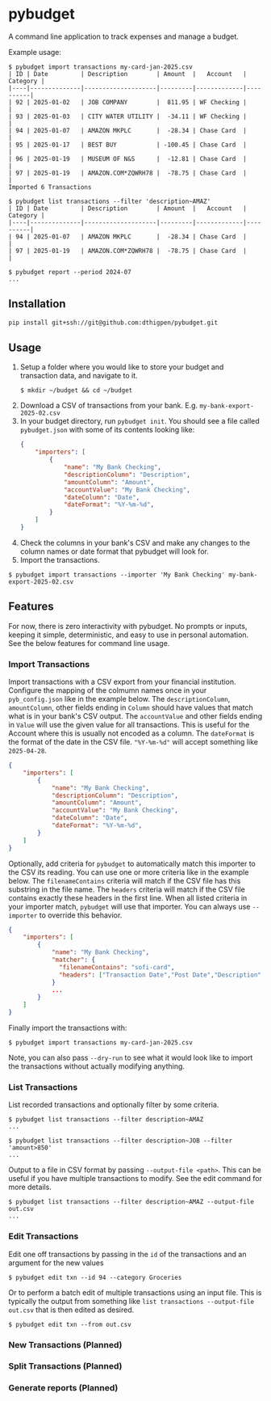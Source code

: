 # pybudget

A command line application to track expenses and manage a budget.

Example usage:
```
$ pybudget import transactions my-card-jan-2025.csv
| ID | Date         | Description        | Amount  |   Account   | Category |
|----|--------------|--------------------|---------|-------------|----------|
| 92 | 2025-01-02   | JOB COMPANY        |  811.95 | WF Checking |          |
| 93 | 2025-01-03   | CITY WATER UTILITY |  -34.11 | WF Checking |          |
| 94 | 2025-01-07   | AMAZON MKPLC       |  -28.34 | Chase Card  |          |
| 95 | 2025-01-17   | BEST BUY           | -100.45 | Chase Card  |          |
| 96 | 2025-01-19   | MUSEUM OF N&S      |  -12.81 | Chase Card  |          |
| 97 | 2025-01-19   | AMAZON.COM*ZQWRH78 |  -78.75 | Chase Card  |          |
Imported 6 Transactions

$ pybudget list transactions --filter 'description~AMAZ'
| ID | Date         | Description        | Amount  |   Account   | Category |
|----|--------------|--------------------|---------|-------------|----------|
| 94 | 2025-01-07   | AMAZON MKPLC       |  -28.34 | Chase Card  |          |
| 97 | 2025-01-19   | AMAZON.COM*ZQWRH78 |  -78.75 | Chase Card  |          |

$ pybudget report --period 2024-07
...
```

## Installation

```bash
pip install git+ssh://git@github.com:dthigpen/pybudget.git
```

## Usage

1. Setup a folder where you would like to store your budget and transaction data, and navigate to it.
   ```
   $ mkdir ~/budget && cd ~/budget
   ```
2. Download a CSV of transactions from your bank. E.g. `my-bank-export-2025-02.csv`
3. In your budget directory, run `pybudget init`. You should see a file called `pybudget.json` with some of its contents looking like:
   ```json
   {
       "importers": [
           {
               "name": "My Bank Checking",
               "descriptionColumn": "Description",
               "amountColumn": "Amount",
               "accountValue": "My Bank Checking",
               "dateColumn": "Date",
               "dateFormat": "%Y-%m-%d",
           }
       ]
   }
   ```
4. Check the columns in your bank's CSV and make any changes to the column names or date format that pybudget will look for.
5. Import the transactions.
```
$ pybudget import transactions --importer 'My Bank Checking' my-bank-export-2025-02.csv
```

## Features

For now, there is zero interactivity with pybudget. No prompts or inputs, keeping it simple, deterministic, and easy to use in personal automation. See the below features for command line usage.

### Import Transactions

Import transactions with a CSV export from your financial institution. Configure the mapping of the colmumn names once in your `pyb_config.json` like in the example below. The `descriptionColumn`, `amountColumn`, other fields ending in `Column` should have values that match what is in your bank's CSV output. The `accountValue` and other fields ending in `Value` will use the given value for all transactions. This is useful for the Account where this is usually not encoded as a column. The `dateFormat` is the format of the date in the CSV file. `"%Y-%m-%d"` will accept something like `2025-04-28`.
```json
{
    "importers": [
        {
            "name": "My Bank Checking",
            "descriptionColumn": "Description",
            "amountColumn": "Amount",
            "accountValue": "My Bank Checking",
            "dateColumn": "Date",
            "dateFormat": "%Y-%m-%d",
        }
    ]
}
 ```

Optionally, add criteria for `pybudget` to automatically match this importer to the CSV its reading. You can use one or more criteria like in the example below. The `filenameContains` criteria will match if the CSV file has this substring in the file name. The `headers` criteria will match if the CSV file contains exactly these headers in the first line. When all listed criteria in your importer match, `pybudget` will use that importer. You can always use `--importer` to override this behavior.
```json
{
    "importers": [
        {
            "name": "My Bank Checking",
            "matcher": {
              "filenameContains": "sofi-card",
              "headers": ["Transaction Date","Post Date","Description","Category","Type","Amount"]
            }
            ...
        }
    ]
}
```
Finally import the transactions with:
```
$ pybudget import transactions my-card-jan-2025.csv
```

Note, you can also pass `--dry-run` to see what it would look like to import the transactions without actually modifying anything.

### List Transactions

List recorded transactions and optionally filter by some criteria.
```
$ pybudget list transactions --filter description~AMAZ
...

$ pybudget list transactions --filter description~JOB --filter 'amount>850'
...
```

Output to a file in CSV format by passing `--output-file <path>`. This can be useful if you have multiple transactions to modify. See the edit command for more details.
```
$ pybudget list transactions --filter description~AMAZ --output-file out.csv
...
```
### Edit Transactions

Edit one off transactions by passing in the `id` of the transactions and an argument for the new values
```
$ pybudget edit txn --id 94 --category Groceries
```

Or to perform a batch edit of multiple transactions using an input file. This is typically the output from something like `list transactions --output-file out.csv` that is then edited as desired.

```
$ pybudget edit txn --from out.csv
```

### New Transactions (Planned)

### Split Transactions (Planned)

### Generate reports (Planned)

